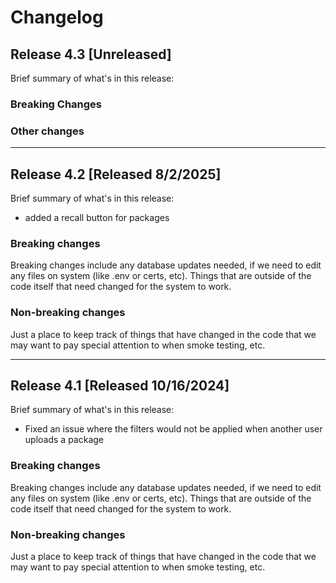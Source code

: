 # Changelog

## Release 4.3 [Unreleased]
Brief summary of what's in this release:

### Breaking Changes

### Other changes

---

## Release 4.2 [Released 8/2/2025]
Brief summary of what's in this release:
- added a recall button for packages

### Breaking changes

Breaking changes include any database updates needed, if we need to edit any files on system (like .env or certs, etc). Things that are outside of the code itself that need changed for the system to work.

### Non-breaking changes

Just a place to keep track of things that have changed in the code that we may want to pay special attention to when smoke testing, etc.

---

## Release 4.1 [Released 10/16/2024]
Brief summary of what's in this release:
- Fixed an issue where the filters would not be applied when another user uploads a package

### Breaking changes

Breaking changes include any database updates needed, if we need to edit any files on system (like .env or certs, etc). Things that are outside of the code itself that need changed for the system to work.


### Non-breaking changes

Just a place to keep track of things that have changed in the code that we may want to pay special attention to when smoke testing, etc.
